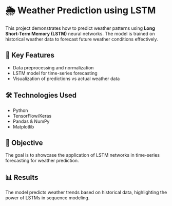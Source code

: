 # 🌦️ Weather Prediction using LSTM  

This project demonstrates how to predict weather patterns using **Long Short-Term Memory (LSTM)** neural networks. The model is trained on historical weather data to forecast future weather conditions effectively.  

## 🚀 Key Features  
- Data preprocessing and normalization  
- LSTM model for time-series forecasting  
- Visualization of predictions vs actual weather data  

## 🛠️ Technologies Used  
- Python  
- TensorFlow/Keras  
- Pandas & NumPy  
- Matplotlib  

## 🎯 Objective  
The goal is to showcase the application of LSTM networks in time-series forecasting for weather prediction.  

## 📊 Results  
The model predicts weather trends based on historical data, highlighting the power of LSTMs in sequence modeling.  
